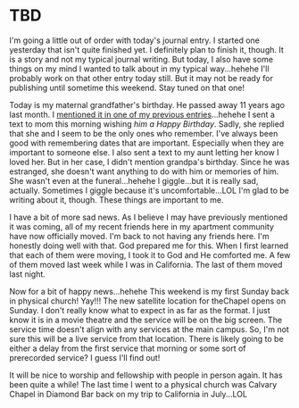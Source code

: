 # TBD

I'm going a little out of order with today's journal entry. I started one yesterday that isn't quite finished yet. I definitely plan to finish it, though. It is a story and not my typical journal writing. But today, I also have some things on my mind I wanted to talk about in my typical way...hehehe I'll probably work on that other entry today still. But it may not be ready for publishing until sometime this weekend. Stay tuned on that one!

Today is my maternal grandfather's birthday. He passed away 11 years ago last month. I [mentioned it in one of my previous entries](../10/29_no-title)...hehehe I sent a text to mom this morning wishing *him a Happy Birthday*. Sadly, she replied that she and I seem to be the only ones who remember. I've always been good with remembering dates that are important. Especially when they are important to someone else. I also sent a text to my aunt letting her know I loved her. But in her case, I didn't mention grandpa's birthday. Since he was estranged, she doesn't want anything to do with him or memories of him. She wasn't even at the funeral...hehehe I giggle...but it is really sad, actually. Sometimes I giggle because it's uncomfortable...LOL I'm glad to be writing about it, though. These things are important to me.

I have a bit of more sad news. As I believe I may have previously mentioned it was coming, all of my recent friends here in my apartment community have now officially moved. I'm back to not having any friends here. I'm honestly doing well with that. God prepared me for this. When I first learned that each of them were moving, I took it to God and He comforted me. A few of them moved last week while I was in California. The last of them moved last night.

Now for a bit of happy news...hehehe This weekend is my first Sunday back in physical church! Yay!!! The new satellite location for theChapel opens on Sunday. I don't really know what to expect in as far as the format. I just know it is in a movie theatre and the service will be on the big screen. The service time doesn't align with any services at the main campus. So, I'm not sure this will be a live service from that location. There is likely going to be either a delay from the first service that morning or some sort of prerecorded service? I guess I'll find out!

It will be nice to worship and fellowship with people in person again. It has been quite a while! The last time I went to a physical church was Calvary Chapel in Diamond Bar back on my trip to California in July...LOL